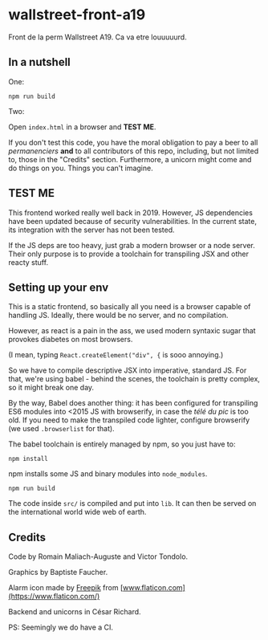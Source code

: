 # wallstreet-front-a19
Front de la perm Wallstreet A19.
Ca va etre louuuuurd.

## In a nutshell

One:

```
npm run build
```

Two:

Open `index.html` in a browser and **TEST ME**.

If you don't test this code, you have the moral obligation to pay a beer to all  *permanenciers* **and** to all contributors of this repo, including, but not limited to, those in the "Credits" section. Furthermore, a unicorn might come and do things on you. Things you can't imagine.

## TEST ME

This frontend worked really well back in 2019. However, JS dependencies have been updated because of security vulnerabilities. In the current state, its integration with the server has not been tested.

If the JS deps are too heavy, just grab a modern browser or a node server. Their only purpose is to provide a toolchain for transpiling JSX and other reacty stuff.

## Setting up your env

This is a static frontend, so basically all you need is a browser capable of handling JS. Ideally, there would be no server, and no compilation.

However, as react is a pain in the ass, we used modern syntaxic sugar that provokes diabetes on most browsers. 

(I mean, typing `React.createElement("div", {` is sooo annoying.)

So we have to compile descriptive JSX into imperative, standard JS. For that, we're using babel - behind the scenes, the toolchain is pretty complex, so it might break one day.

By the way, Babel does another thing: it has been configured for transpiling ES6 modules into <2015 JS with browserify, in case the *télé du pic* is too old. If you need to make the transpiled code lighter, configure browserify (we used `.browserlist` for that).

The babel toolchain is entirely managed by npm, so you just have to:
```
npm install
```
npm installs some JS and binary modules into `node_modules`.
```
npm run build
```
The code inside `src/` is compiled and put into `lib`. It can then be served on the international world wide web of earth.

## Credits
Code by Romain Maliach-Auguste and Victor Tondolo.

Graphics by Baptiste Faucher.

Alarm icon made by [Freepik](https://www.flaticon.com/authors/freepik) from [www.flaticon.com](https://www.flaticon.com/)

Backend and unicorns in César Richard.

PS: Seemingly we do have a CI.
